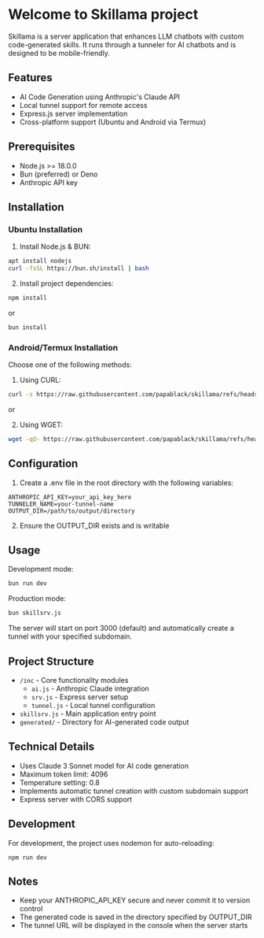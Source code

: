 # Welcome to Skillama project

Skillama is a server application that enhances LLM chatbots with custom code-generated skills. It runs through a tunneler for AI chatbots and is designed to be mobile-friendly.

## Features

- AI Code Generation using Anthropic's Claude API
- Local tunnel support for remote access
- Express.js server implementation
- Cross-platform support (Ubuntu and Android via Termux)

## Prerequisites

- Node.js >= 18.0.0
- Bun (preferred) or Deno
- Anthropic API key

## Installation

### Ubuntu Installation

1. Install Node.js & BUN:
```bash
apt install nodejs
curl -fsSL https://bun.sh/install | bash
```

2. Install project dependencies:
```bash
npm install
```

or

```bash
bun install
```

### Android/Termux Installation

Choose one of the following methods:

1. Using CURL:
```bash
curl -s https://raw.githubusercontent.com/papablack/skillama/refs/heads/master/bin/termux_install.sh | bash
```
or

2. Using WGET:
```bash
wget -qO- https://raw.githubusercontent.com/papablack/skillama/refs/heads/master/bin/termux_install.sh | bash
```

## Configuration

1. Create a .env file in the root directory with the following variables:
```
ANTHROPIC_API_KEY=your_api_key_here
TUNNELER_NAME=your-tunnel-name
OUTPUT_DIR=/path/to/output/directory
```

2. Ensure the OUTPUT_DIR exists and is writable

## Usage

Development mode:
```bash
bun run dev
```

Production mode:
```bash
bun skillsrv.js
```

The server will start on port 3000 (default) and automatically create a tunnel with your specified subdomain.

## Project Structure

- `/inc` - Core functionality modules
  - `ai.js` - Anthropic Claude integration
  - `srv.js` - Express server setup
  - `tunnel.js` - Local tunnel configuration
- `skillsrv.js` - Main application entry point
- `generated/` - Directory for AI-generated code output

## Technical Details

- Uses Claude 3 Sonnet model for AI code generation
- Maximum token limit: 4096
- Temperature setting: 0.8
- Implements automatic tunnel creation with custom subdomain support
- Express server with CORS support

## Development

For development, the project uses nodemon for auto-reloading:
```
npm run dev
```

## Notes

- Keep your ANTHROPIC_API_KEY secure and never commit it to version control
- The generated code is saved in the directory specified by OUTPUT_DIR
- The tunnel URL will be displayed in the console when the server starts